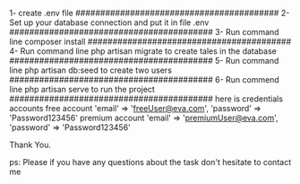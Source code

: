 1- create .env file
#########################################
2- Set up your database connection and put it in file .env
#########################################
3- Run command line composer install
#########################################
4- Run command line php artisan migrate to create tales in the database
#########################################
5- Run command line php artisan db:seed to create two users 
#########################################
6- Run commend line php artisan serve to run the project
#########################################
here is credentials accounts
free account 
    'email'     => 'freeUser@eva.com',
    'password'  => 'Password123456'
premium account
    'email'     => 'premiumUser@eva.com',
    'password'  => 'Password123456'

Thank You.

ps: Please if you have any questions about the task don't hesitate to contact me
